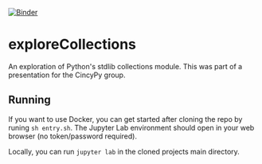 [![Binder](https://mybinder.org/badge_logo.svg)](https://mybinder.org/v2/gl/estysdesu%2Fexplorecollections/master?urlpath=lab/tree/collections.ipynb)
# exploreCollections
An exploration of Python's stdlib collections module. This was part of a presentation for the CincyPy group.

## Running
If you want to use Docker, you can get started after cloning the repo by runing `sh entry.sh`. The Jupyter Lab environment should open in your web browser (no token/password required).

Locally, you can run `jupyter lab` in the cloned projects main directory.
